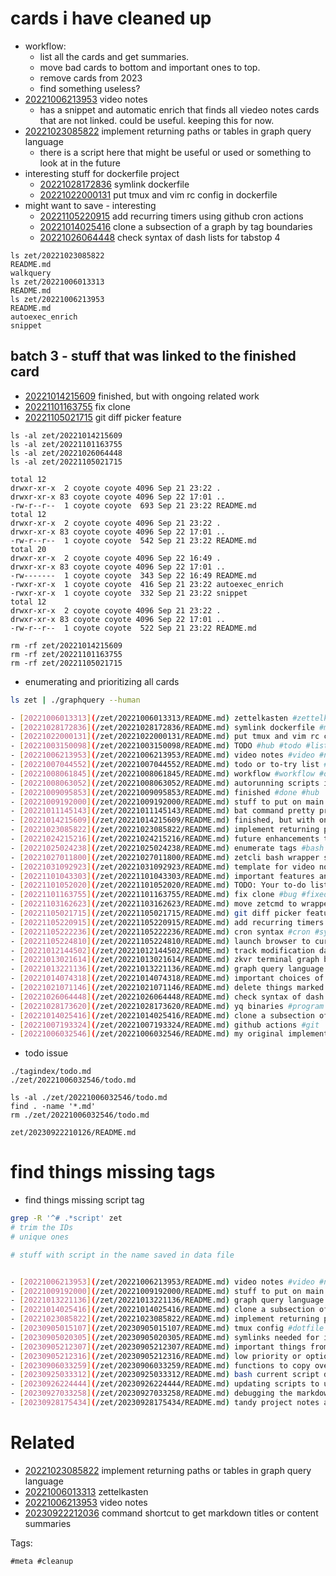 # cards i have cleaned up

- workflow:
  - list all the cards and get summaries.
  - move bad cards to bottom and important ones to top.
  - remove cards from 2023
  - find something useless?
- [20221006213953](/zet/20221006213953/README.md) video notes
  - has a snippet and automatic enrich that finds all viedeo notes cards that are not linked. could be useful. keeping this for now.
- [20221023085822](/zet/20221023085822/README.md) implement returning paths or tables in graph query language
  - there is a script here that might be useful or used or something to look at in the future
- interesting stuff for dockerfile project
  - [20221028172836](/zet/20221028172836/README.md) symlink dockerfile
  - [20221022000131](/zet/20221022000131/README.md) put tmux and vim rc config in dockerfile
- might want to save - interesting
  - [20221105220915](/zet/20221105220915/README.md) add recurring timers using github cron actions
  - [20221014025416](/zet/20221014025416/README.md) clone a subsection of a graph by tag boundaries
  - [20221026064448](/zet/20221026064448/README.md) check syntax of dash lists for tabstop 4

```
ls zet/20221023085822
README.md
walkquery
ls zet/20221006013313
README.md
ls zet/20221006213953
README.md
autoexec_enrich
snippet
```

## batch 3 - stuff that was linked to the finished card

- [20221014215609](/zet/20221014215609/README.md) finished, but with ongoing related work
- [20221101163755](/zet/20221101163755/README.md) fix clone
- [20221105021715](/zet/20221105021715/README.md) git diff picker feature

```
ls -al zet/20221014215609
ls -al zet/20221101163755
ls -al zet/20221026064448
ls -al zet/20221105021715

total 12
drwxr-xr-x  2 coyote coyote 4096 Sep 21 23:22 .
drwxr-xr-x 83 coyote coyote 4096 Sep 22 17:01 ..
-rw-r--r--  1 coyote coyote  693 Sep 21 23:22 README.md
total 12
drwxr-xr-x  2 coyote coyote 4096 Sep 21 23:22 .
drwxr-xr-x 83 coyote coyote 4096 Sep 22 17:01 ..
-rw-r--r--  1 coyote coyote  542 Sep 21 23:22 README.md
total 20
drwxr-xr-x  2 coyote coyote 4096 Sep 22 16:49 .
drwxr-xr-x 83 coyote coyote 4096 Sep 22 17:01 ..
-rw-------  1 coyote coyote  343 Sep 22 16:49 README.md
-rwxr-xr-x  1 coyote coyote  416 Sep 21 23:22 autoexec_enrich
-rwxr-xr-x  1 coyote coyote  332 Sep 21 23:22 snippet
total 12
drwxr-xr-x  2 coyote coyote 4096 Sep 21 23:22 .
drwxr-xr-x 83 coyote coyote 4096 Sep 22 17:01 ..
-rw-r--r--  1 coyote coyote  522 Sep 21 23:22 README.md

rm -rf zet/20221014215609
rm -rf zet/20221101163755
rm -rf zet/20221105021715
```

- enumerating and prioritizing all cards
```bash
ls zet | ./graphquery --human

- [20221006013313](/zet/20221006013313/README.md) zettelkasten #zettelkasten
- [20221028172836](/zet/20221028172836/README.md) symlink dockerfile #meta #docker #file
- [20221022000131](/zet/20221022000131/README.md) put tmux and vim rc config in dockerfile #idea
- [20221003150098](/zet/20221003150098/README.md) TODO #hub #todo #list
- [20221006213953](/zet/20221006213953/README.md) video notes #video #notes #hub #videonotes
- [20221007044552](/zet/20221007044552/README.md) todo or to-try list #todo #list #to-try-list #hub
- [20221008061845](/zet/20221008061845/README.md) workflow #workflow #optimization #hub #concept
- [20221008063052](/zet/20221008063052/README.md) autorunning scripts in cards #zettelkasten #bash #script #template #test
- [20221009095853](/zet/20221009095853/README.md) finished #done #hub
- [20221009192000](/zet/20221009192000/README.md) stuff to put on main page #meta
- [20221011145143](/zet/20221011145143/README.md) bat command pretty printer #command #linux #markdown #preview
- [20221014215609](/zet/20221014215609/README.md) finished, but with ongoing related work #hub #done
- [20221023085822](/zet/20221023085822/README.md) implement returning paths or tables in graph query language #idea
- [20221024215216](/zet/20221024215216/README.md) future enhancements to graph query language #todo #zettelkasten #graph #enhancement
- [20221025024238](/zet/20221025024238/README.md) enumerate tags #bash #trick #awk #script #zet
- [20221027011800](/zet/20221027011800/README.md) zetcli bash wrapper subcommand implementation #idea #bash #command #program #filesystem
- [20221031092923](/zet/20221031092923/README.md) template for video notes #templatemain #videonotes #notes
- [20221101043303](/zet/20221101043303/README.md) important features and workflow tricks to mention on main page #idea #list
- [20221101052020](/zet/20221101052020/README.md) TODO: Your to-do list #todo #list #me #hub
- [20221101163755](/zet/20221101163755/README.md) fix clone #bug #fixed
- [20221103162623](/zet/20221103162623/README.md) move zetcmd to wrapper CLI and remove fzf subcommands from CLI #idea
- [20221105021715](/zet/20221105021715/README.md) git diff picker feature #idea #feature #tui
- [20221105220915](/zet/20221105220915/README.md) add recurring timers using github cron actions #idea #program #feature #cron #zet
- [20221105222236](/zet/20221105222236/README.md) cron syntax #cron #syntax #info
- [20221105224810](/zet/20221105224810/README.md) launch browser to current card on github #idea #git #web #zet
- [20221012144502](/zet/20221012144502/README.md) track modification dates #idea
- [20221013021614](/zet/20221013021614/README.md) zkvr terminal graph browser #tui #program #zettelkasten
- [20221013221136](/zet/20221013221136/README.md) graph query language for zettelkasten #idea #todo
- [20221014074318](/zet/20221014074318/README.md) important choices of tech stack #idea
- [20221021071146](/zet/20221021071146/README.md) delete things marked as #DEL periodically #workflow #cleanup
- [20221026064448](/zet/20221026064448/README.md) check syntax of dash lists for tabstop 4 #idea #test #report
- [20221028173620](/zet/20221028173620/README.md) yq binaries #program #yaml #scripting #util
- [20221014025416](/zet/20221014025416/README.md) clone a subsection of a graph by tag boundaries #idea
- [20221007193324](/zet/20221007193324/README.md) github actions #git
- [20221006032546](/zet/20221006032546/README.md) my original implementation of zet cmd #zettelkasten #bash #coding #program #script #command #command #repo

```

- todo issue
```
./tagindex/todo.md
./zet/20221006032546/todo.md

ls -al ./zet/20221006032546/todo.md
find . -name '*.md'
rm ./zet/20221006032546/todo.md
```

` zet/20230922210126/README.md `

# find things missing tags

- find things missing script tag

```bash
grep -R '^# .*script' zet
# trim the IDs
# unique ones

# stuff with script in the name saved in data file


- [20221006213953](/zet/20221006213953/README.md) video notes #video #notes #hub #videonotes
- [20221009192000](/zet/20221009192000/README.md) stuff to put on main page #meta
- [20221013221136](/zet/20221013221136/README.md) graph query language for zettelkasten #idea #todo
- [20221014025416](/zet/20221014025416/README.md) clone a subsection of a graph by tag boundaries #idea
- [20221023085822](/zet/20221023085822/README.md) implement returning paths or tables in graph query language #idea
- [20230905015107](/zet/20230905015107/README.md) tmux config #dotfile
- [20230905020305](/zet/20230905020305/README.md) symlinks needed for install script #list
- [20230905212307](/zet/20230905212307/README.md) important things from install scripts #idea
- [20230905212316](/zet/20230905212316/README.md) low priority or optional things from install scripts #idea
- [20230906033259](/zet/20230906033259/README.md) functions to copy over and possibly remake as commands #idea
- [20230925033312](/zet/20230925033312/README.md) bash current script directory #bash #snippet
- [20230926224444](/zet/20230926224444/README.md) updating scripts to use gawk when possible #idea
- [20230927033258](/zet/20230927033258/README.md) debugging the markdown script on mac os #idea
- [20230928175434](/zet/20230928175434/README.md) tandy project notes and scripts for old machine project #idea

```


# Related

- [20221023085822](/zet/20221023085822/README.md) implement returning paths or tables in graph query language
- [20221006013313](/zet/20221006013313/README.md) zettelkasten
- [20221006213953](/zet/20221006213953/README.md) video notes
- [20230922212036](/zet/20230922212036/README.md) command shortcut to get markdown titles or content summaries

Tags:

    #meta #cleanup
